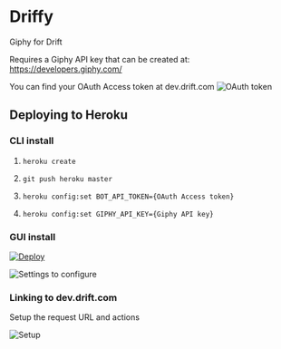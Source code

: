 # Driffy
Giphy for Drift

Requires a Giphy API key that can be created at: https://developers.giphy.com/

You can find your OAuth Access token at dev.drift.com
![OAuth token](https://d1ax1i5f2y3x71.cloudfront.net/items/073z1y1f3Q2F28381M3J/%5B8fbf40aa6cdb4864f1a68d0bc9e04eff%5D_Screen+Shot+2017-11-17+at+9.31.53+AM.png?X-CloudApp-Visitor-Id=2789091&v=7439000e)

## Deploying to Heroku

### CLI install 

1. `heroku create`

2. `git push heroku master`

3. `heroku config:set BOT_API_TOKEN={OAuth Access token}`

4. `heroku config:set GIPHY_API_KEY={Giphy API key}`

### GUI install

[![Deploy](https://www.herokucdn.com/deploy/button.svg)](https://heroku.com/deploy?template=https://github.com/Driftt/Driffy)

![Settings to configure](https://d1ax1i5f2y3x71.cloudfront.net/items/3J1C3i2X041V3N2L0x3J/Screen%20Shot%202017-11-14%20at%2011.34.44%20AM.png?X-CloudApp-Visitor-Id=2789091&v=99f8700c)


### Linking to dev.drift.com
Setup the request URL and actions

![Setup](https://d1ax1i5f2y3x71.cloudfront.net/items/0Z0z250P1H250E2N3q2x/%5B262ffbd648bec19450a399495e3ab892%5D_Screen+Shot+2017-11-17+at+9.31.36+AM.png?X-CloudApp-Visitor-Id=2789091&v=ffcd2046)
